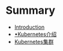 # Summary

* [Introduction](README.md)
* [•Kubernetes介绍](kubernetesjie-shao.md)
* [Kubernetes集群](kubernetesji-qun.md)

